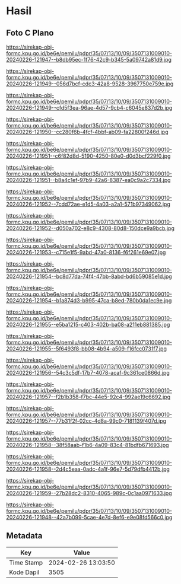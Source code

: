 # Hasil

## Foto C Plano

https://sirekap-obj-formc.kpu.go.id/be6e/pemilu/pdpr/35/07/13/10/09/3507131009010-20240226-121947--b8db95ec-1f76-42c9-b345-5a09742a81d9.jpg

https://sirekap-obj-formc.kpu.go.id/be6e/pemilu/pdpr/35/07/13/10/09/3507131009010-20240226-121949--056d7bcf-cdc3-42a8-9528-3967750e759e.jpg

https://sirekap-obj-formc.kpu.go.id/be6e/pemilu/pdpr/35/07/13/10/09/3507131009010-20240226-121949--cfd5f3ea-96ae-4d57-9cb4-c6045e837d2b.jpg

https://sirekap-obj-formc.kpu.go.id/be6e/pemilu/pdpr/35/07/13/10/09/3507131009010-20240226-121950--cc280f6b-4fcf-4bbf-ab09-fa22800f246d.jpg

https://sirekap-obj-formc.kpu.go.id/be6e/pemilu/pdpr/35/07/13/10/09/3507131009010-20240226-121951--c6f82d8d-5190-4250-80e0-d0d3bcf229f0.jpg

https://sirekap-obj-formc.kpu.go.id/be6e/pemilu/pdpr/35/07/13/10/09/3507131009010-20240226-121951--b8a4c1ef-97b9-42a6-8387-ea0c9a2c7334.jpg

https://sirekap-obj-formc.kpu.go.id/be6e/pemilu/pdpr/35/07/13/10/09/3507131009010-20240226-121952--7cdd72ae-e1d5-4a03-a2a1-571b97349062.jpg

https://sirekap-obj-formc.kpu.go.id/be6e/pemilu/pdpr/35/07/13/10/09/3507131009010-20240226-121952--d050a702-e8c9-4308-80d8-150dce9a9bcb.jpg

https://sirekap-obj-formc.kpu.go.id/be6e/pemilu/pdpr/35/07/13/10/09/3507131009010-20240226-121953--c715e1f5-9abd-47a0-8136-f6f261e69e07.jpg

https://sirekap-obj-formc.kpu.go.id/be6e/pemilu/pdpr/35/07/13/10/09/3507131009010-20240226-121954--bc8d77da-74f4-47bb-8abd-bd6b59085e1d.jpg

https://sirekap-obj-formc.kpu.go.id/be6e/pemilu/pdpr/35/07/13/10/09/3507131009010-20240226-121954--b1a874d3-b995-47ca-b8ed-780b0da1ec9e.jpg

https://sirekap-obj-formc.kpu.go.id/be6e/pemilu/pdpr/35/07/13/10/09/3507131009010-20240226-121955--e5ba1215-c403-402b-ba08-a211eb881385.jpg

https://sirekap-obj-formc.kpu.go.id/be6e/pemilu/pdpr/35/07/13/10/09/3507131009010-20240226-121955--5f6493f8-bb08-4b94-a509-f16fcc0731f7.jpg

https://sirekap-obj-formc.kpu.go.id/be6e/pemilu/pdpr/35/07/13/10/09/3507131009010-20240226-121956--54c3c5df-17b7-4078-acaf-9c361ce0866d.jpg

https://sirekap-obj-formc.kpu.go.id/be6e/pemilu/pdpr/35/07/13/10/09/3507131009010-20240226-121957--f2b1b358-f7bc-44e5-92c4-992ae19c6692.jpg

https://sirekap-obj-formc.kpu.go.id/be6e/pemilu/pdpr/35/07/13/10/09/3507131009010-20240226-121957--77b31f2f-02cc-4d8a-99c0-7181139f407d.jpg

https://sirekap-obj-formc.kpu.go.id/be6e/pemilu/pdpr/35/07/13/10/09/3507131009010-20240226-121958--38f58aab-f1b6-4a09-83c4-81bdfb671693.jpg

https://sirekap-obj-formc.kpu.go.id/be6e/pemilu/pdpr/35/07/13/10/09/3507131009010-20240226-121958--2d4c5eaa-0adc-4a1f-96e7-5d79dfb4412b.jpg

https://sirekap-obj-formc.kpu.go.id/be6e/pemilu/pdpr/35/07/13/10/09/3507131009010-20240226-121959--27b28dc2-8310-4065-989c-0c1aa0971633.jpg

https://sirekap-obj-formc.kpu.go.id/be6e/pemilu/pdpr/35/07/13/10/09/3507131009010-20240226-121948--42a7b099-5cae-4e7d-8ef6-e9e08fd566c0.jpg


## Metadata

| Key        | Value               |
| ---------- | ------------------- |
| Time Stamp | 2024-02-26 13:03:50 |
| Kode Dapil | 3505                |




